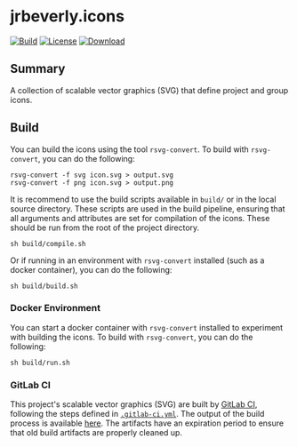# jrbeverly.icons
[![Build][build-badge]][build-link]
[![License][license-badge]][license-link]
[![Download][download-badge]][download-link]

## Summary

A collection of scalable vector graphics (SVG) that define project and group icons.  

## Build

You can build the icons using the tool `rsvg-convert`.  To build with `rsvg-convert`, you can do the following:

```console
rsvg-convert -f svg icon.svg > output.svg
rsvg-convert -f png icon.svg > output.png
```

It is recommend to use the build scripts available in `build/` or in the local source directory. These scripts are used in the build pipeline, ensuring that all arguments and attributes are set for compilation of the icons.  These should be run from the root of the project directory.

```console
sh build/compile.sh
```

Or if running in an environment with `rsvg-convert` installed (such as a docker container), you can do the following:

```console
sh build/build.sh
```

### Docker Environment

You can start a docker container with `rsvg-convert` installed to experiment with building the icons.  To build with `rsvg-convert`, you can do the following:

```console
sh build/run.sh
```

### GitLab CI

This project's scalable vector graphics (SVG) are built by [GitLab CI](https://about.gitlab.com/gitlab-ci/), following the steps defined in [`.gitlab-ci.yml`](.gitlab-ci.yml).  The output of the build process is available [here](/../builds/artifacts/master/download?job=convert).  The artifacts have an expiration period to ensure that old build artifacts are properly cleaned up.

[build-badge]: /../badges/master/build.svg
[build-link]: /../commits/master

[license-badge]: https://img.shields.io/badge/license-MIT-blue.svg?maxAge=2592000
[license-link]: LICENSE

[download-badge]: https://img.shields.io/badge/artifacts-icons.png-green.svg?maxAge=2592000
[download-link]: /../builds/artifacts/master/download?job=convert